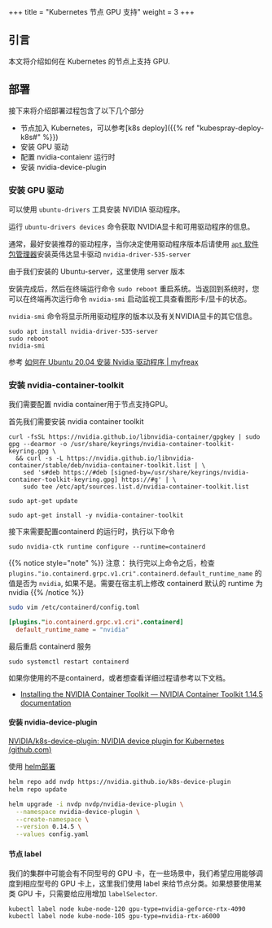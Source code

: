 +++
title = "Kubernetes 节点 GPU 支持"
weight = 3
+++

## 引言

本文将介绍如何在 Kubernetes 的节点上支持 GPU.

## 部署

接下来将介绍部署过程包含了以下几个部分
- 节点加入 Kubernetes，可以参考[k8s deploy]({{% ref "kubespray-deploy-k8s#" %}})
- 安装 GPU 驱动
- 配置 nvidia-contaienr 运行时
- 安装 nvidia-device-plugin

### 安装 GPU 驱动

可以使用 `ubuntu-drivers` 工具安装 NVIDIA 驱动程序。

运行 `ubuntu-drivers devices` 命令获取 NVIDIA显卡和可用驱动程序的信息。

通常，最好安装推荐的驱动程序，当你决定使用驱动程序版本后请使用 [`apt` 软件包管理器](https://www.myfreax.com/how-to-use-apt-command/)安装英伟达显卡驱动 `nvidia-driver-535-server`

由于我们安装的 Ubuntu-server，这里使用 server 版本

安装完成后，然后在终端运行命令 `sudo reboot` 重启系统。当返回到系统时，您可以在终端再次运行命令 `nvidia-smi` 启动监视工具查看图形卡/显卡的状态。

`nvidia-smi` 命令将显示所用驱动程序的版本以及有关NVIDIA显卡的其它信息。

```shell
sudo apt install nvidia-driver-535-server
sudo reboot
nvidia-smi
```

参考 [如何在 Ubuntu 20.04 安装 Nvidia 驱动程序 | myfreax](https://www.myfreax.com/how-to-nvidia-drivers-on-ubuntu-20-04/)

### 安装 nvidia-container-toolkit

我们需要配置 nvidia container用于节点支持GPU。

首先我们需要安装 nvidia container toolkit

```shell
curl -fsSL https://nvidia.github.io/libnvidia-container/gpgkey | sudo gpg --dearmor -o /usr/share/keyrings/nvidia-container-toolkit-keyring.gpg \
  && curl -s -L https://nvidia.github.io/libnvidia-container/stable/deb/nvidia-container-toolkit.list | \
    sed 's#deb https://#deb [signed-by=/usr/share/keyrings/nvidia-container-toolkit-keyring.gpg] https://#g' | \
    sudo tee /etc/apt/sources.list.d/nvidia-container-toolkit.list

sudo apt-get update

sudo apt-get install -y nvidia-container-toolkit
```

接下来需要配置containerd 的运行时，执行以下命令

```shell
sudo nvidia-ctk runtime configure --runtime=containerd
```

{{% notice style="note" %}}
注意： 执行完以上命令之后，检查 `plugins."io.containerd.grpc.v1.cri".containerd.default_runtime_name` 的值是否为 `nvidia`, 如果不是。需要在宿主机上修改 containerd 默认的 runtime 为 nvidia
{{% /notice %}}


```bash
sudo vim /etc/containerd/config.toml
```

```toml
[plugins."io.containerd.grpc.v1.cri".containerd]
  default_runtime_name = "nvidia"
```

最后重启 containerd 服务

```shell
sudo systemctl restart containerd
```

如果你使用的不是containerd，或者想查看详细过程请参考以下文档。

- [Installing the NVIDIA Container Toolkit — NVIDIA Container Toolkit 1.14.5 documentation](https://docs.nvidia.com/datacenter/cloud-native/container-toolkit/latest/install-guide.html#configuring-docker)

#### 安装 nvidia-device-plugin

[NVIDIA/k8s-device-plugin: NVIDIA device plugin for Kubernetes (github.com)](https://github.com/NVIDIA/k8s-device-plugin)

使用 [helm部署](https://github.com/NVIDIA/k8s-device-plugin?tab=readme-ov-file#deployment-via-helm)


```bash
helm repo add nvdp https://nvidia.github.io/k8s-device-plugin
helm repo update

helm upgrade -i nvdp nvdp/nvidia-device-plugin \
  --namespace nvidia-device-plugin \
  --create-namespace \
  --version 0.14.5 \
  --values config.yaml
```

#### 节点 label

我们的集群中可能会有不同型号的 GPU 卡，在一些场景中，我们希望应用能够调度到相应型号的 GPU 卡上，这里我们使用 label 来给节点分类。如果想要使用某类 GPU 卡，只需要给应用增加 `labelSelector`.

```shell
kubectl label node kube-node-120 gpu-type=nvidia-geforce-rtx-4090
kubectl label node kube-node-105 gpu-type=nvidia-rtx-a6000
```